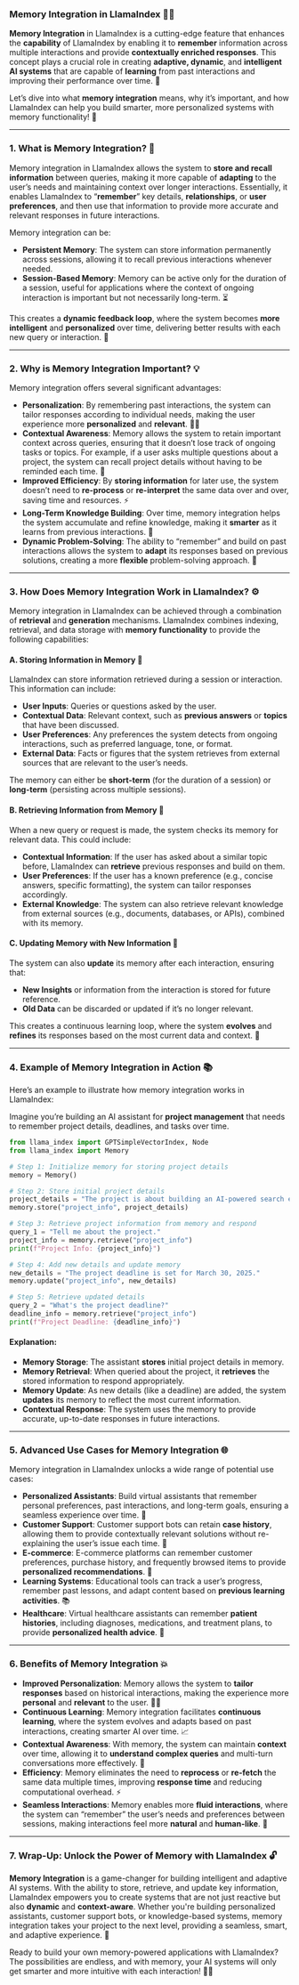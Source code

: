### **Memory Integration in LlamaIndex 🧠🔗**

**Memory Integration** in LlamaIndex is a cutting-edge feature that enhances the **capability** of LlamaIndex by enabling it to **remember** information across multiple interactions and provide **contextually enriched responses**. This concept plays a crucial role in creating **adaptive, dynamic**, and **intelligent AI systems** that are capable of **learning** from past interactions and improving their performance over time. 🚀

Let’s dive into what **memory integration** means, why it’s important, and how LlamaIndex can help you build smarter, more personalized systems with memory functionality! 🌟

---

### 1. **What is Memory Integration? 🤔**

Memory integration in LlamaIndex allows the system to **store and recall information** between queries, making it more capable of **adapting** to the user’s needs and maintaining context over longer interactions. Essentially, it enables LlamaIndex to “**remember**” key details, **relationships**, or **user preferences**, and then use that information to provide more accurate and relevant responses in future interactions.

Memory integration can be:

- **Persistent Memory**: The system can store information permanently across sessions, allowing it to recall previous interactions whenever needed.
- **Session-Based Memory**: Memory can be active only for the duration of a session, useful for applications where the context of ongoing interaction is important but not necessarily long-term. ⏳

This creates a **dynamic feedback loop**, where the system becomes **more intelligent** and **personalized** over time, delivering better results with each new query or interaction. 🔄

---

### 2. **Why is Memory Integration Important? 💡**

Memory integration offers several significant advantages:

- **Personalization**: By remembering past interactions, the system can tailor responses according to individual needs, making the user experience more **personalized** and **relevant**. 🧑‍💼
- **Contextual Awareness**: Memory allows the system to retain important context across queries, ensuring that it doesn’t lose track of ongoing tasks or topics. For example, if a user asks multiple questions about a project, the system can recall project details without having to be reminded each time. 🧠
- **Improved Efficiency**: By **storing information** for later use, the system doesn’t need to **re-process** or **re-interpret** the same data over and over, saving time and resources. ⚡
- **Long-Term Knowledge Building**: Over time, memory integration helps the system accumulate and refine knowledge, making it **smarter** as it learns from previous interactions. 🌱
- **Dynamic Problem-Solving**: The ability to “remember” and build on past interactions allows the system to **adapt** its responses based on previous solutions, creating a more **flexible** problem-solving approach. 🔧

---

### 3. **How Does Memory Integration Work in LlamaIndex? ⚙️**

Memory integration in LlamaIndex can be achieved through a combination of **retrieval** and **generation** mechanisms. LlamaIndex combines indexing, retrieval, and data storage with **memory functionality** to provide the following capabilities:

#### **A. Storing Information in Memory 🧠**

LlamaIndex can store information retrieved during a session or interaction. This information can include:

- **User Inputs**: Queries or questions asked by the user.
- **Contextual Data**: Relevant context, such as **previous answers** or **topics** that have been discussed.
- **User Preferences**: Any preferences the system detects from ongoing interactions, such as preferred language, tone, or format.
- **External Data**: Facts or figures that the system retrieves from external sources that are relevant to the user’s needs.

The memory can either be **short-term** (for the duration of a session) or **long-term** (persisting across multiple sessions).

#### **B. Retrieving Information from Memory 🔄**

When a new query or request is made, the system checks its memory for relevant data. This could include:

- **Contextual Information**: If the user has asked about a similar topic before, LlamaIndex can **retrieve** previous responses and build on them.
- **User Preferences**: If the user has a known preference (e.g., concise answers, specific formatting), the system can tailor responses accordingly.
- **External Knowledge**: The system can also retrieve relevant knowledge from external sources (e.g., documents, databases, or APIs), combined with its memory.

#### **C. Updating Memory with New Information 🔄**

The system can also **update** its memory after each interaction, ensuring that:

- **New Insights** or information from the interaction is stored for future reference.
- **Old Data** can be discarded or updated if it’s no longer relevant.

This creates a continuous learning loop, where the system **evolves** and **refines** its responses based on the most current data and context. 🔄

---

### 4. **Example of Memory Integration in Action 📚**

Here’s an example to illustrate how memory integration works in LlamaIndex:

Imagine you’re building an AI assistant for **project management** that needs to remember project details, deadlines, and tasks over time.

```python
from llama_index import GPTSimpleVectorIndex, Node
from llama_index import Memory

# Step 1: Initialize memory for storing project details
memory = Memory()

# Step 2: Store initial project details
project_details = "The project is about building an AI-powered search engine for medical data."
memory.store("project_info", project_details)

# Step 3: Retrieve project information from memory and respond
query_1 = "Tell me about the project."
project_info = memory.retrieve("project_info")
print(f"Project Info: {project_info}")

# Step 4: Add new details and update memory
new_details = "The project deadline is set for March 30, 2025."
memory.update("project_info", new_details)

# Step 5: Retrieve updated details
query_2 = "What's the project deadline?"
deadline_info = memory.retrieve("project_info")
print(f"Project Deadline: {deadline_info}")
```

#### **Explanation**:
- **Memory Storage**: The assistant **stores** initial project details in memory.
- **Memory Retrieval**: When queried about the project, it **retrieves** the stored information to respond appropriately.
- **Memory Update**: As new details (like a deadline) are added, the system **updates** its memory to reflect the most current information.
- **Contextual Response**: The system uses the memory to provide accurate, up-to-date responses in future interactions.

---

### 5. **Advanced Use Cases for Memory Integration 🌐**

Memory integration in LlamaIndex unlocks a wide range of potential use cases:

- **Personalized Assistants**: Build virtual assistants that remember personal preferences, past interactions, and long-term goals, ensuring a seamless experience over time. 🎯
- **Customer Support**: Customer support bots can retain **case history**, allowing them to provide contextually relevant solutions without re-explaining the user’s issue each time. 💬
- **E-commerce**: E-commerce platforms can remember customer preferences, purchase history, and frequently browsed items to provide **personalized recommendations**. 🛒
- **Learning Systems**: Educational tools can track a user’s progress, remember past lessons, and adapt content based on **previous learning activities**. 📚
- **Healthcare**: Virtual healthcare assistants can remember **patient histories**, including diagnoses, medications, and treatment plans, to provide **personalized health advice**. 🏥

---

### 6. **Benefits of Memory Integration 💥**

- **Improved Personalization**: Memory allows the system to **tailor responses** based on historical interactions, making the experience more **personal** and **relevant** to the user. 🧑‍💼
- **Continuous Learning**: Memory integration facilitates **continuous learning**, where the system evolves and adapts based on past interactions, creating smarter AI over time. 📈
- **Contextual Awareness**: With memory, the system can maintain **context** over time, allowing it to **understand complex queries** and multi-turn conversations more effectively. 🧠
- **Efficiency**: Memory eliminates the need to **reprocess** or **re-fetch** the same data multiple times, improving **response time** and reducing computational overhead. ⚡
- **Seamless Interactions**: Memory enables more **fluid interactions**, where the system can “remember” the user’s needs and preferences between sessions, making interactions feel more **natural** and **human-like**. 💬

---

### 7. **Wrap-Up: Unlock the Power of Memory with LlamaIndex 🔓**

**Memory Integration** is a game-changer for building intelligent and adaptive AI systems. With the ability to store, retrieve, and update key information, LlamaIndex empowers you to create systems that are not just reactive but also **dynamic** and **context-aware**. Whether you're building personalized assistants, customer support bots, or knowledge-based systems, memory integration takes your project to the next level, providing a seamless, smart, and adaptive experience. 🚀

Ready to build your own memory-powered applications with LlamaIndex? The possibilities are endless, and with memory, your AI systems will only get smarter and more intuitive with each interaction! 🧠💡